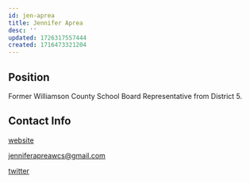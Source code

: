 ```yaml
---
id: jen-aprea
title: Jennifer Aprea
desc: ''
updated: 1726317557444
created: 1716473321204
---
```


## Position

Former Williamson County School Board Representative from District 5.

## Contact Info

[website](https://www.jenniferaprea.com/)

<a href="mailto:jenniferapreawcs@gmail.com">jenniferapreawcs@gmail.com</a>

[twitter](https://twitter.com/jenniferaprea5)
